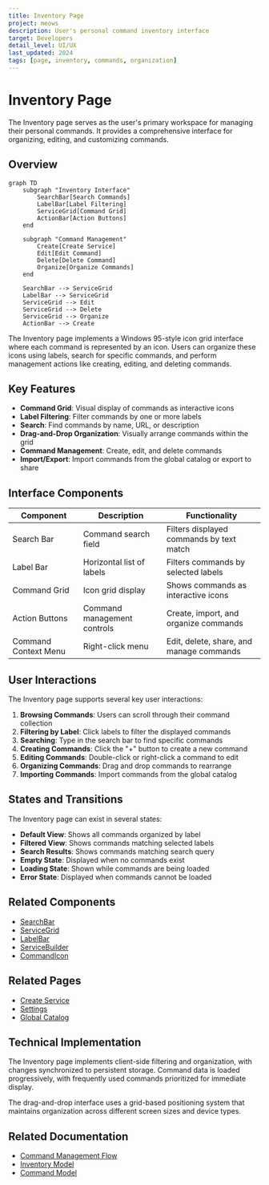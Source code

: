 ```yaml
---
title: Inventory Page
project: meows
description: User's personal command inventory interface
target: Developers
detail_level: UI/UX
last_updated: 2024
tags: [page, inventory, commands, organization]
---
```


# Inventory Page

The Inventory page serves as the user's primary workspace for managing their personal commands. It provides a comprehensive interface for organizing, editing, and customizing commands.

## Overview

```mermaid
graph TD
    subgraph "Inventory Interface"
        SearchBar[Search Commands]
        LabelBar[Label Filtering]
        ServiceGrid[Command Grid]
        ActionBar[Action Buttons]
    end

    subgraph "Command Management"
        Create[Create Service]
        Edit[Edit Command]
        Delete[Delete Command]
        Organize[Organize Commands]
    end

    SearchBar --> ServiceGrid
    LabelBar --> ServiceGrid
    ServiceGrid --> Edit
    ServiceGrid --> Delete
    ServiceGrid --> Organize
    ActionBar --> Create
```

The Inventory page implements a Windows 95-style icon grid interface where each command is represented by an icon. Users can organize these icons using labels, search for specific commands, and perform management actions like creating, editing, and deleting commands.

## Key Features

- **Command Grid**: Visual display of commands as interactive icons
- **Label Filtering**: Filter commands by one or more labels
- **Search**: Find commands by name, URL, or description
- **Drag-and-Drop Organization**: Visually arrange commands within the grid
- **Command Management**: Create, edit, and delete commands
- **Import/Export**: Import commands from the global catalog or export to share

## Interface Components

| Component            | Description                 | Functionality                            |
| -------------------- | --------------------------- | ---------------------------------------- |
| Search Bar           | Command search field        | Filters displayed commands by text match |
| Label Bar            | Horizontal list of labels   | Filters commands by selected labels      |
| Command Grid         | Icon grid display           | Shows commands as interactive icons      |
| Action Buttons       | Command management controls | Create, import, and organize commands    |
| Command Context Menu | Right-click menu            | Edit, delete, share, and manage commands |

## User Interactions

The Inventory page supports several key user interactions:

1. **Browsing Commands**: Users can scroll through their command collection
2. **Filtering by Label**: Click labels to filter the displayed commands
3. **Searching**: Type in the search bar to find specific commands
4. **Creating Commands**: Click the "+" button to create a new command
5. **Editing Commands**: Double-click or right-click a command to edit
6. **Organizing Commands**: Drag and drop commands to rearrange
7. **Importing Commands**: Import commands from the global catalog

## States and Transitions

The Inventory page can exist in several states:

- **Default View**: Shows all commands organized by label
- **Filtered View**: Shows commands matching selected labels
- **Search Results**: Shows commands matching search query
- **Empty State**: Displayed when no commands exist
- **Loading State**: Shown while commands are being loaded
- **Error State**: Displayed when commands cannot be loaded

## Related Components

- [SearchBar](../components/SearchBar.md)
- [ServiceGrid](../components/ServiceGrid.md)
- [LabelBar](../components/LabelBar.md)
- [ServiceBuilder](../components/ServiceBuilder.md)
- [CommandIcon](../components/CommandIcon.md)

## Related Pages

- [Create Service](create-service.md)
- [Settings](settings.md)
- [Global Catalog](global-catalog.md)

## Technical Implementation

The Inventory page implements client-side filtering and organization, with changes synchronized to persistent storage. Command data is loaded progressively, with frequently used commands prioritized for immediate display.

The drag-and-drop interface uses a grid-based positioning system that maintains organization across different screen sizes and device types.

## Related Documentation

- [Command Management Flow](../flows/command-management.md)
- [Inventory Model](../models/inventory.md)
- [Command Model](../models/command.md)
